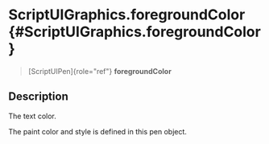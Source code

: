 ScriptUIGraphics.foregroundColor {#ScriptUIGraphics.foregroundColor}
================================

> [ScriptUIPen]{role="ref"} **foregroundColor**

Description
-----------

The text color.

The paint color and style is defined in this pen object.
